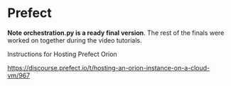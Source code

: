 # Prefect

**Note orchestration.py is a ready final version**. The rest of the finals were worked on together during the video tutorials.

Instructions for Hosting Prefect Orion

https://discourse.prefect.io/t/hosting-an-orion-instance-on-a-cloud-vm/967


